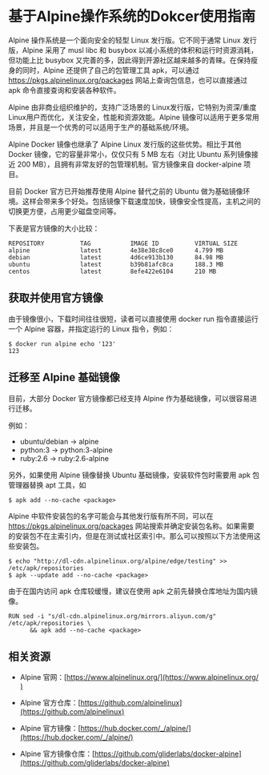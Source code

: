 # 基于Alpine操作系统的Dokcer使用指南

Alpine 操作系统是一个面向安全的轻型 Linux 发行版。它不同于通常 Linux 发行版，Alpine 采用了 musl libc 和 busybox 以减小系统的体积和运行时资源消耗，但功能上比 busybox 又完善的多，因此得到开源社区越来越多的青睐。在保持瘦身的同时，Alpine 还提供了自己的包管理工具 apk，可以通过 https://pkgs.alpinelinux.org/packages 网站上查询包信息，也可以直接通过 apk 命令直接查询和安装各种软件。


Alpine 由非商业组织维护的，支持广泛场景的 Linux发行版，它特别为资深/重度Linux用户而优化，关注安全，性能和资源效能。Alpine 镜像可以适用于更多常用场景，并且是一个优秀的可以适用于生产的基础系统/环境。


Alpine Docker 镜像也继承了 Alpine Linux 发行版的这些优势。相比于其他 Docker 镜像，它的容量非常小，仅仅只有 5 MB 左右（对比 Ubuntu 系列镜像接近 200 MB），且拥有非常友好的包管理机制。官方镜像来自 docker-alpine 项目。


目前 Docker 官方已开始推荐使用 Alpine 替代之前的 Ubuntu 做为基础镜像环境。这样会带来多个好处。包括镜像下载速度加快，镜像安全性提高，主机之间的切换更方便，占用更少磁盘空间等。


下表是官方镜像的大小比较：
```
REPOSITORY          TAG           IMAGE ID          VIRTUAL SIZE
alpine              latest        4e38e38c8ce0      4.799 MB
debian              latest        4d6ce913b130      84.98 MB
ubuntu              latest        b39b81afc8ca      188.3 MB
centos              latest        8efe422e6104      210 MB
```

## 获取并使用官方镜像

由于镜像很小，下载时间往往很短，读者可以直接使用 docker run 指令直接运行一个 Alpine 容器，并指定运行的 Linux 指令，例如：

```
$ docker run alpine echo '123'
123
```

## 迁移至 Alpine 基础镜像

目前，大部分 Docker 官方镜像都已经支持 Alpine 作为基础镜像，可以很容易进行迁移。

例如：

* ubuntu/debian -> alpine
* python:3 -> python:3-alpine
* ruby:2.6 -> ruby:2.6-alpine

另外，如果使用 Alpine 镜像替换 Ubuntu 基础镜像，安装软件包时需要用 apk 包管理器替换 apt 工具，如

```
$ apk add --no-cache <package>
```

Alpine 中软件安装包的名字可能会与其他发行版有所不同，可以在 https://pkgs.alpinelinux.org/packages 网站搜索并确定安装包名称。如果需要的安装包不在主索引内，但是在测试或社区索引中。那么可以按照以下方法使用这些安装包。

```
$ echo "http://dl-cdn.alpinelinux.org/alpine/edge/testing" >> /etc/apk/repositories
$ apk --update add --no-cache <package>
```

由于在国内访问 apk 仓库较缓慢，建议在使用 apk 之前先替换仓库地址为国内镜像。

```
RUN sed -i "s/dl-cdn.alpinelinux.org/mirrors.aliyun.com/g" /etc/apk/repositories \
      && apk add --no-cache <package>
```

## 相关资源

* Alpine 官网：[https://www.alpinelinux.org/​](https://www.alpinelinux.org/​)

* Alpine 官方仓库：[https://github.com/alpinelinux​](https://github.com/alpinelinux​)

* Alpine 官方镜像：[https://hub.docker.com/_/alpine/​](https://hub.docker.com/_/alpine/​)

* Alpine 官方镜像仓库：[https://github.com/gliderlabs/docker-alpine​](https://github.com/gliderlabs/docker-alpine​)

